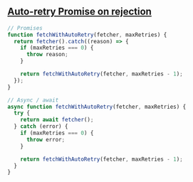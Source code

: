 ## [Auto-retry Promise on rejection](https://bigfrontend.dev/problem/retry-promise-on-rejection)

<!-- notecardId: 1739474985841 -->

```js
// Promises
function fetchWithAutoRetry(fetcher, maxRetries) {
  return fetcher().catch((reason) => {
    if (maxRetries === 0) {
      throw reason;
    }

    return fetchWithAutoRetry(fetcher, maxRetries - 1);
  });
}

// Async / await
async function fetchWithAutoRetry(fetcher, maxRetries) {
  try {
    return await fetcher();
  } catch (error) {
    if (maxRetries === 0) {
      throw error;
    }

    return fetchWithAutoRetry(fetcher, maxRetries - 1);
  }
}
```
